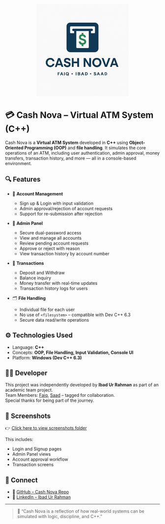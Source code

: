 <p align="center">
  <img src="./Screenshots/Cash Nova Team Banner.png" alt="Cash Nova Team Banner" width="300"/>
</p>

# 💳 Cash Nova – Virtual ATM System (C++)

Cash Nova is a **Virtual ATM System** developed in **C++** using **Object-Oriented Programming (OOP)** and **file handling**. It simulates the core operations of an ATM, including user authentication, admin approval, money transfers, transaction history, and more — all in a console-based environment.

## 🔍 Features

- 👤 **Account Management**  
  - Sign up & Login with input validation  
  - Admin approval/rejection of account requests  
  - Support for re-submission after rejection

- 🔐 **Admin Panel**
  - Secure dual-password access  
  - View and manage all accounts  
  - Review pending account requests  
  - Approve or reject with reason  
  - View transaction history by account number  

- 💸 **Transactions**
  - Deposit and Withdraw  
  - Balance inquiry  
  - Money transfer with real-time updates  
  - Transaction history logs for users

- 🗂️ **File Handling**
  - Individual file for each user  
  - No use of `<filesystem>` – compatible with Dev C++ 6.3  
  - Secure data read/write operations  

## ⚙️ Technologies Used

- Language: **C++**
- Concepts: **OOP, File Handling, Input Validation, Console UI**
- Platform: **Windows (Dev C++ 6.3)**

## 👨‍💻 Developer

This project was independently developed by **Ibad Ur Rahman** as part of an academic team project.  
Team Members: [Faiq](#), [Saad](#) – tagged for collaboration.  
Special thanks for being part of the journey.

## 📸 Screenshots

👉 [Click here to view screenshots folder](./Screenshots)

This includes:
- Login and Signup pages
- Admin Panel views
- Account approval workflow
- Transaction screens

## 🔗 Connect

- 📂 [GitHub – Cash Nova Repo](https://github.com/Ibad-900/CashNova)
- 💼 [LinkedIn – Ibad Ur Rahman](https://www.linkedin.com/in/ibad-ur-rahman-748ab5303)

---

> 🎯 “Cash Nova is a reflection of how real-world systems can be simulated with logic, discipline, and C++.”
